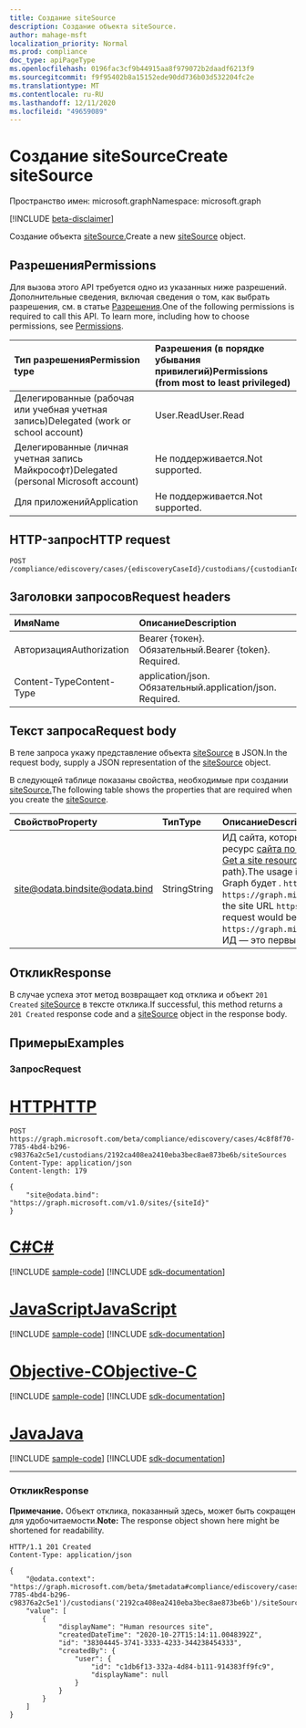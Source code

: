 ```yaml
---
title: Создание siteSource
description: Создание объекта siteSource.
author: mahage-msft
localization_priority: Normal
ms.prod: compliance
doc_type: apiPageType
ms.openlocfilehash: 0196fac3cf9b44915aa8f979072b2daadf6213f9
ms.sourcegitcommit: f9f95402b8a15152ede90dd736b03d532204fc2e
ms.translationtype: MT
ms.contentlocale: ru-RU
ms.lasthandoff: 12/11/2020
ms.locfileid: "49659089"
---
```

# <a name="create-sitesource"></a><span data-ttu-id="f7f7e-103">Создание siteSource</span><span class="sxs-lookup"><span data-stu-id="f7f7e-103">Create siteSource</span></span>

<span data-ttu-id="f7f7e-104">Пространство имен: microsoft.graph</span><span class="sxs-lookup"><span data-stu-id="f7f7e-104">Namespace: microsoft.graph</span></span>

[!INCLUDE [beta-disclaimer](../../includes/beta-disclaimer.md)]

<span data-ttu-id="f7f7e-105">Создание объекта [siteSource.](../resources/sitesource.md)</span><span class="sxs-lookup"><span data-stu-id="f7f7e-105">Create a new [siteSource](../resources/sitesource.md) object.</span></span>

## <a name="permissions"></a><span data-ttu-id="f7f7e-106">Разрешения</span><span class="sxs-lookup"><span data-stu-id="f7f7e-106">Permissions</span></span>

<span data-ttu-id="f7f7e-p101">Для вызова этого API требуется одно из указанных ниже разрешений. Дополнительные сведения, включая сведения о том, как выбрать разрешения, см. в статье [Разрешения](/graph/permissions-reference).</span><span class="sxs-lookup"><span data-stu-id="f7f7e-p101">One of the following permissions is required to call this API. To learn more, including how to choose permissions, see [Permissions](/graph/permissions-reference).</span></span>

|<span data-ttu-id="f7f7e-109">Тип разрешения</span><span class="sxs-lookup"><span data-stu-id="f7f7e-109">Permission type</span></span>|<span data-ttu-id="f7f7e-110">Разрешения (в порядке убывания привилегий)</span><span class="sxs-lookup"><span data-stu-id="f7f7e-110">Permissions (from most to least privileged)</span></span>|
|:---|:---|
|<span data-ttu-id="f7f7e-111">Делегированные (рабочая или учебная учетная запись)</span><span class="sxs-lookup"><span data-stu-id="f7f7e-111">Delegated (work or school account)</span></span>|<span data-ttu-id="f7f7e-112">User.Read</span><span class="sxs-lookup"><span data-stu-id="f7f7e-112">User.Read</span></span>|
|<span data-ttu-id="f7f7e-113">Делегированные (личная учетная запись Майкрософт)</span><span class="sxs-lookup"><span data-stu-id="f7f7e-113">Delegated (personal Microsoft account)</span></span>|<span data-ttu-id="f7f7e-114">Не поддерживается.</span><span class="sxs-lookup"><span data-stu-id="f7f7e-114">Not supported.</span></span>|
|<span data-ttu-id="f7f7e-115">Для приложений</span><span class="sxs-lookup"><span data-stu-id="f7f7e-115">Application</span></span>|<span data-ttu-id="f7f7e-116">Не поддерживается.</span><span class="sxs-lookup"><span data-stu-id="f7f7e-116">Not supported.</span></span>|

## <a name="http-request"></a><span data-ttu-id="f7f7e-117">HTTP-запрос</span><span class="sxs-lookup"><span data-stu-id="f7f7e-117">HTTP request</span></span>

<!-- {
  "blockType": "ignored"
}
-->

``` http
POST /compliance/ediscovery/cases/{ediscoveryCaseId}/custodians/{custodianId}/siteSources
```

## <a name="request-headers"></a><span data-ttu-id="f7f7e-118">Заголовки запросов</span><span class="sxs-lookup"><span data-stu-id="f7f7e-118">Request headers</span></span>

|<span data-ttu-id="f7f7e-119">Имя</span><span class="sxs-lookup"><span data-stu-id="f7f7e-119">Name</span></span>|<span data-ttu-id="f7f7e-120">Описание</span><span class="sxs-lookup"><span data-stu-id="f7f7e-120">Description</span></span>|
|:---|:---|
|<span data-ttu-id="f7f7e-121">Авторизация</span><span class="sxs-lookup"><span data-stu-id="f7f7e-121">Authorization</span></span>|<span data-ttu-id="f7f7e-p102">Bearer {токен}. Обязательный.</span><span class="sxs-lookup"><span data-stu-id="f7f7e-p102">Bearer {token}. Required.</span></span>|
|<span data-ttu-id="f7f7e-124">Content-Type</span><span class="sxs-lookup"><span data-stu-id="f7f7e-124">Content-Type</span></span>|<span data-ttu-id="f7f7e-p103">application/json. Обязательный.</span><span class="sxs-lookup"><span data-stu-id="f7f7e-p103">application/json. Required.</span></span>|

## <a name="request-body"></a><span data-ttu-id="f7f7e-127">Текст запроса</span><span class="sxs-lookup"><span data-stu-id="f7f7e-127">Request body</span></span>

<span data-ttu-id="f7f7e-128">В теле запроса укажу представление объекта [siteSource](../resources/sitesource.md) в JSON.</span><span class="sxs-lookup"><span data-stu-id="f7f7e-128">In the request body, supply a JSON representation of the [siteSource](../resources/sitesource.md) object.</span></span>

<span data-ttu-id="f7f7e-129">В следующей таблице показаны свойства, необходимые при создании [siteSource.](../resources/sitesource.md)</span><span class="sxs-lookup"><span data-stu-id="f7f7e-129">The following table shows the properties that are required when you create the [siteSource](../resources/sitesource.md).</span></span>

|<span data-ttu-id="f7f7e-130">Свойство</span><span class="sxs-lookup"><span data-stu-id="f7f7e-130">Property</span></span>|<span data-ttu-id="f7f7e-131">Тип</span><span class="sxs-lookup"><span data-stu-id="f7f7e-131">Type</span></span>|<span data-ttu-id="f7f7e-132">Описание</span><span class="sxs-lookup"><span data-stu-id="f7f7e-132">Description</span></span>|
|:---|:---|:---|
|<span data-ttu-id="f7f7e-133">site@odata.bind</span><span class="sxs-lookup"><span data-stu-id="f7f7e-133">site@odata.bind</span></span>|<span data-ttu-id="f7f7e-134">String</span><span class="sxs-lookup"><span data-stu-id="f7f7e-134">String</span></span>|<span data-ttu-id="f7f7e-135">ИД сайта, который можно получить [](../resources/site.md) из ресурса сайта с помощью метода "Получить ресурс [сайта по пути".](../api/site-getbypath.md)</span><span class="sxs-lookup"><span data-stu-id="f7f7e-135">ID of the site, which you can get from the [site](../resources/site.md) resource by using the [Get a site resource by path](../api/site-getbypath.md) method.</span></span> <span data-ttu-id="f7f7e-136">Для использования задается {hostname}:/{relative-path}.</span><span class="sxs-lookup"><span data-stu-id="f7f7e-136">The usage is {hostname}:/{relative-path}.</span></span> <span data-ttu-id="f7f7e-137">Для URL-адреса сайта запрос Microsoft Graph будет . `https://contoso.sharepoint.com/sites/HumanResources` `https://graph.microsoft.com/v1.0/sites/contoso.sharepoint.com:/sites/HumanResources`</span><span class="sxs-lookup"><span data-stu-id="f7f7e-137">For the site URL `https://contoso.sharepoint.com/sites/HumanResources`, the Microsoft Graph request would be `https://graph.microsoft.com/v1.0/sites/contoso.sharepoint.com:/sites/HumanResources`.</span></span> <span data-ttu-id="f7f7e-138">ИД — это первый GUID, указанный в поле "ИД".</span><span class="sxs-lookup"><span data-stu-id="f7f7e-138">The ID is the first GUID listed in the ID field.</span></span>|

## <a name="response"></a><span data-ttu-id="f7f7e-139">Отклик</span><span class="sxs-lookup"><span data-stu-id="f7f7e-139">Response</span></span>

<span data-ttu-id="f7f7e-140">В случае успеха этот метод возвращает код отклика и объект `201 Created` [siteSource](../resources/sitesource.md) в тексте отклика.</span><span class="sxs-lookup"><span data-stu-id="f7f7e-140">If successful, this method returns a `201 Created` response code and a [siteSource](../resources/sitesource.md) object in the response body.</span></span>

## <a name="examples"></a><span data-ttu-id="f7f7e-141">Примеры</span><span class="sxs-lookup"><span data-stu-id="f7f7e-141">Examples</span></span>

### <a name="request"></a><span data-ttu-id="f7f7e-142">Запрос</span><span class="sxs-lookup"><span data-stu-id="f7f7e-142">Request</span></span>


# <a name="http"></a>[<span data-ttu-id="f7f7e-143">HTTP</span><span class="sxs-lookup"><span data-stu-id="f7f7e-143">HTTP</span></span>](#tab/http)
<!-- {
  "blockType": "request",
  "name": "create_sitesource_from_"
}
-->

``` http
POST https://graph.microsoft.com/beta/compliance/ediscovery/cases/4c8f8f70-7785-4bd4-b296-c98376a2c5e1/custodians/2192ca408ea2410eba3bec8ae873be6b/siteSources
Content-Type: application/json
Content-length: 179

{
    "site@odata.bind": "https://graph.microsoft.com/v1.0/sites/{siteId}"
}
```
# <a name="c"></a>[<span data-ttu-id="f7f7e-144">C#</span><span class="sxs-lookup"><span data-stu-id="f7f7e-144">C#</span></span>](#tab/csharp)
[!INCLUDE [sample-code](../includes/snippets/csharp/create-sitesource-from--csharp-snippets.md)]
[!INCLUDE [sdk-documentation](../includes/snippets/snippets-sdk-documentation-link.md)]

# <a name="javascript"></a>[<span data-ttu-id="f7f7e-145">JavaScript</span><span class="sxs-lookup"><span data-stu-id="f7f7e-145">JavaScript</span></span>](#tab/javascript)
[!INCLUDE [sample-code](../includes/snippets/javascript/create-sitesource-from--javascript-snippets.md)]
[!INCLUDE [sdk-documentation](../includes/snippets/snippets-sdk-documentation-link.md)]

# <a name="objective-c"></a>[<span data-ttu-id="f7f7e-146">Objective-C</span><span class="sxs-lookup"><span data-stu-id="f7f7e-146">Objective-C</span></span>](#tab/objc)
[!INCLUDE [sample-code](../includes/snippets/objc/create-sitesource-from--objc-snippets.md)]
[!INCLUDE [sdk-documentation](../includes/snippets/snippets-sdk-documentation-link.md)]

# <a name="java"></a>[<span data-ttu-id="f7f7e-147">Java</span><span class="sxs-lookup"><span data-stu-id="f7f7e-147">Java</span></span>](#tab/java)
[!INCLUDE [sample-code](../includes/snippets/java/create-sitesource-from--java-snippets.md)]
[!INCLUDE [sdk-documentation](../includes/snippets/snippets-sdk-documentation-link.md)]

---


### <a name="response"></a><span data-ttu-id="f7f7e-148">Отклик</span><span class="sxs-lookup"><span data-stu-id="f7f7e-148">Response</span></span>

<span data-ttu-id="f7f7e-149">**Примечание.** Объект отклика, показанный здесь, может быть сокращен для удобочитаемости.</span><span class="sxs-lookup"><span data-stu-id="f7f7e-149">**Note:** The response object shown here might be shortened for readability.</span></span>
<!-- {
  "blockType": "response",
  "truncated": true,
  "@odata.type": "microsoft.graph.siteSource"
}
-->

``` http
HTTP/1.1 201 Created
Content-Type: application/json

{
    "@odata.context": "https://graph.microsoft.com/beta/$metadata#compliance/ediscovery/cases('4c8f8f70-7785-4bd4-b296-c98376a2c5e1')/custodians('2192ca408ea2410eba3bec8ae873be6b')/siteSources",
    "value": [
        {
            "displayName": "Human resources site",
            "createdDateTime": "2020-10-27T15:14:11.0048392Z",
            "id": "38304445-3741-3333-4233-344238454333",
            "createdBy": {
                "user": {
                    "id": "c1db6f13-332a-4d84-b111-914383ff9fc9",
                    "displayName": null
                }
            }
        }
    ]
}
```
